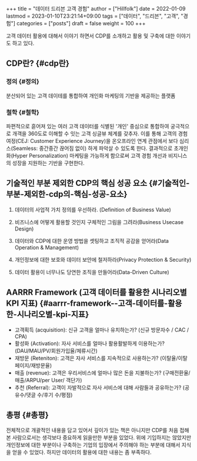 +++
title = "데이터 드리븐 고객 경험"
author = ["Hillfolk"]
date = 2022-01-09
lastmod = 2023-01-10T23:21:14+09:00
tags = ["데이터", "드리븐", "고객", "경험"]
categories = ["posts"]
draft = false
weight = 100
+++

고객 데이터 활용에 대해서 이야기 하면서 CDP를 소개하고 활용 및 구축에 대한 이야기도 하고 있다.


## CDP란? {#cdp란}


### 정의 {#정의}

분산되어 있는 고객 데이테를 통합하여 개인화 마케팅의 기반을 제공하는 플랫폼


### 철학 {#철학}

파편적으로 흗어져 있는 여러 고객 데이터를 식별된 '개인' 중심으로 통합하여 궁극적으로 개객을 360도로 이해할 수 잇는 고객 싱글뷰 체계를 갖추자.
이를 통해 고객의 경험 여정(CEJ:  Customer Experience Journey)을 온오프라인 연계 관점에서 보다 심리스(Seamless: 중간중간 끊어짐 없이) 하게 파악살 수 있도록 한다.
결과적으로 초개인화(Hyper Personalization) 마케팅을 가능하게 함으로써 고객 경험 개선과 비지니스의 성장을 지원하는 기반을 구현한다.


## 기술적인 부분 제외한 CDP의 핵심 성공 요소 {#기술적인-부분-제외한-cdp의-핵심-성공-요소}

1.  데이터의 사업적 가치 정의를 우선하라. (Definition of Business Value)

2.  비즈니스에 어떻게 활용할 것인지 구체적인 그림을 그려라(Business Usecase Design)

3.  데이터와 CDP에 대한 운영 방법을 셋팅하고 조직적 공감을 얻어라(Data Operation & Management)

4.  개인정보에 대한 보호와 데이터 보안에 철저하라(Privacy Protection & Security)

5.  데이터 활용이 너무나도 당연한 조직을 만들어라(Data-Driven Culture)


## AARRR Framework (고객 데이터를 활용한 시나리오별 KPI 지표) {#aarrr-framework--고객-데이터를-활용한-시나리오별-kpi-지표}

-   고객획득 (acquisition): 신규 고객을 얼마나 유치하는가? (신규 방문자수 / CAC / CPA)
-   활성화 (Activation): 자사 서비스를 얼마나 활용활발하게 이용하는가? (DAU/MAU/PV/회원가입율/체류시간)
-   재방문 (Reteniton): 고객은 자사 서비스를 지속적으로 사용하는가? (이탈율/이탈 페이지/재방문율)
-   매출 (revenue): 고객은 우리서비스에 얼마나 많은 돈을 지불하는가? (구매전환율/매출/ARPU/per User/ 객단가)
-   추천 (Referral): 고객이 자발적으로 자사 서비스에 대해 사람들과 공유하는가? (공유수/댓글 수/후기 수/평점)


## 총평 {#총평}

전체적으로 개괄적인 내용을 담고 있어서 깊이가 있는 책은 아니지만 CDP를 처음 접해본 사람으로서는 생각보다 중요하게 읽을만한 부분을 있었다. 위에 기입하지는 않았지만 개인정보에 대한 부분이나 구축하는 기업의 입장에서 주의해야 하는 부분에 대해서 지식을 얻을 수 있었다. 하지만 데이터의 활용에 대한 내용는 좀 부족하다.
